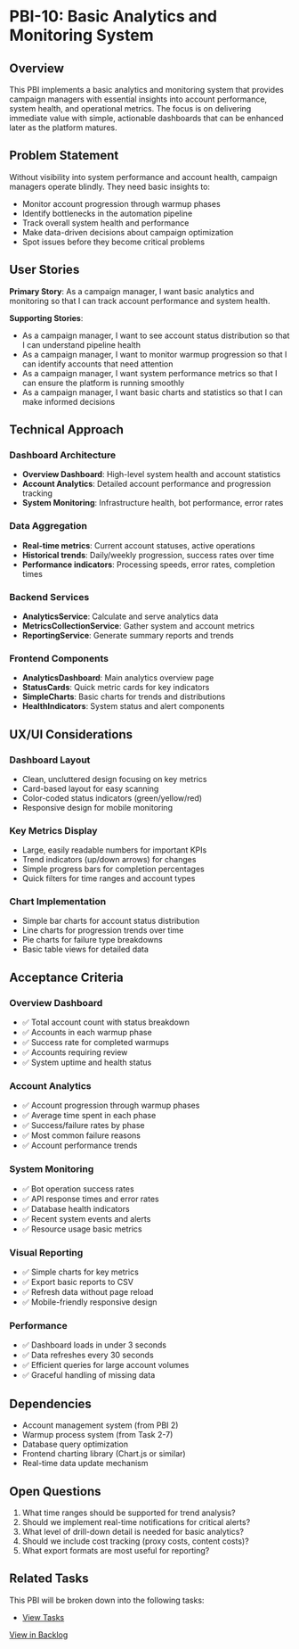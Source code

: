 # PBI-10: Basic Analytics and Monitoring System

## Overview

This PBI implements a basic analytics and monitoring system that provides campaign managers with essential insights into account performance, system health, and operational metrics. The focus is on delivering immediate value with simple, actionable dashboards that can be enhanced later as the platform matures.

## Problem Statement

Without visibility into system performance and account health, campaign managers operate blindly. They need basic insights to:

- Monitor account progression through warmup phases
- Identify bottlenecks in the automation pipeline
- Track overall system health and performance
- Make data-driven decisions about campaign optimization
- Spot issues before they become critical problems

## User Stories

**Primary Story**: As a campaign manager, I want basic analytics and monitoring so that I can track account performance and system health.

**Supporting Stories**:
- As a campaign manager, I want to see account status distribution so that I can understand pipeline health
- As a campaign manager, I want to monitor warmup progression so that I can identify accounts that need attention
- As a campaign manager, I want system performance metrics so that I can ensure the platform is running smoothly
- As a campaign manager, I want basic charts and statistics so that I can make informed decisions

## Technical Approach

### Dashboard Architecture
- **Overview Dashboard**: High-level system health and account statistics
- **Account Analytics**: Detailed account performance and progression tracking
- **System Monitoring**: Infrastructure health, bot performance, error rates

### Data Aggregation
- **Real-time metrics**: Current account statuses, active operations
- **Historical trends**: Daily/weekly progression, success rates over time
- **Performance indicators**: Processing speeds, error rates, completion times

### Backend Services
- **AnalyticsService**: Calculate and serve analytics data
- **MetricsCollectionService**: Gather system and account metrics
- **ReportingService**: Generate summary reports and trends

### Frontend Components
- **AnalyticsDashboard**: Main analytics overview page
- **StatusCards**: Quick metric cards for key indicators
- **SimpleCharts**: Basic charts for trends and distributions
- **HealthIndicators**: System status and alert components

## UX/UI Considerations

### Dashboard Layout
- Clean, uncluttered design focusing on key metrics
- Card-based layout for easy scanning
- Color-coded status indicators (green/yellow/red)
- Responsive design for mobile monitoring

### Key Metrics Display
- Large, easily readable numbers for important KPIs
- Trend indicators (up/down arrows) for changes
- Simple progress bars for completion percentages
- Quick filters for time ranges and account types

### Chart Implementation
- Simple bar charts for account status distribution
- Line charts for progression trends over time
- Pie charts for failure type breakdowns
- Basic table views for detailed data

## Acceptance Criteria

### Overview Dashboard
- ✅ Total account count with status breakdown
- ✅ Accounts in each warmup phase
- ✅ Success rate for completed warmups
- ✅ Accounts requiring review
- ✅ System uptime and health status

### Account Analytics
- ✅ Account progression through warmup phases
- ✅ Average time spent in each phase
- ✅ Success/failure rates by phase
- ✅ Most common failure reasons
- ✅ Account performance trends

### System Monitoring
- ✅ Bot operation success rates
- ✅ API response times and error rates
- ✅ Database health indicators
- ✅ Recent system events and alerts
- ✅ Resource usage basic metrics

### Visual Reporting
- ✅ Simple charts for key metrics
- ✅ Export basic reports to CSV
- ✅ Refresh data without page reload
- ✅ Mobile-friendly responsive design

### Performance
- ✅ Dashboard loads in under 3 seconds
- ✅ Data refreshes every 30 seconds
- ✅ Efficient queries for large account volumes
- ✅ Graceful handling of missing data

## Dependencies

- Account management system (from PBI 2)
- Warmup process system (from Task 2-7)
- Database query optimization
- Frontend charting library (Chart.js or similar)
- Real-time data update mechanism

## Open Questions

1. What time ranges should be supported for trend analysis?
2. Should we implement real-time notifications for critical alerts?
3. What level of drill-down detail is needed for basic analytics?
4. Should we include cost tracking (proxy costs, content costs)?
5. What export formats are most useful for reporting?

## Related Tasks

This PBI will be broken down into the following tasks:
- [View Tasks](./tasks.md)

[View in Backlog](../backlog.md#user-content-10) 